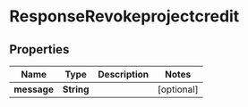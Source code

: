 

# ResponseRevokeprojectcredit


## Properties

| Name | Type | Description | Notes |
|------------ | ------------- | ------------- | -------------|
|**message** | **String** |  |  [optional] |



